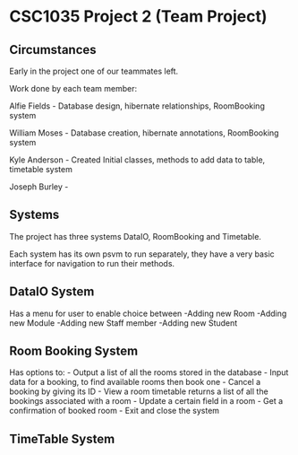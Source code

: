CSC1035 Project 2 (Team Project)
================================

Circumstances
-------------

Early in the project one of our teammates left. 

Work done by each team member:

Alfie Fields - Database design, hibernate relationships, RoomBooking system

William Moses - Database creation, hibernate annotations, RoomBooking system

Kyle Anderson - Created Initial classes, methods to add data to table, timetable system

Joseph Burley - 

Systems
-------

The project has three systems DataIO, RoomBooking and Timetable.

Each system has its own psvm to run separately, they have a very basic interface
for navigation to run their methods.

DataIO System
----------------
Has a menu for user to enable choice between
    -Adding new Room
    -Adding new Module
    -Adding new Staff member
    -Adding new Student

Room Booking System
-------------------
Has options to:
    - Output a list of all the rooms stored in the database
    - Input data for a booking, to find available rooms then book one
    - Cancel a booking by giving its ID
    - View a room timetable returns a list of all the bookings associated with a room
    - Update a certain field in a room
    - Get a confirmation of booked room
    - Exit and close the system

TimeTable System
----------------

